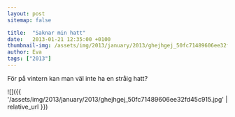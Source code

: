 ```yaml
---
layout: post
sitemap: false

title:  "Saknar min hatt"
date:   2013-01-21 12:35:00 +0100
thumbnail-img: /assets/img/2013/january/2013/ghejhgej_50fc71489606ee32fd45c915.jpg
author: Eva
tags: ["2013"]
---
```


För på vintern kan man väl inte ha en stråig hatt?

![]({{ '/assets/img/2013/january/2013/ghejhgej_50fc71489606ee32fd45c915.jpg'  | relative_url }})

